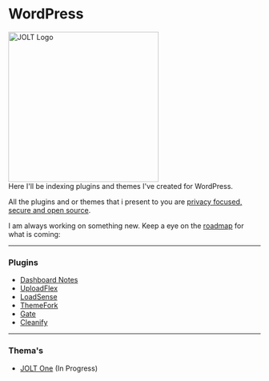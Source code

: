 # WordPress

<img src="https://github.com/user-attachments/assets/b2dae062-8ed6-41d5-b57f-264705f01d84" alt="JOLT Logo" width="300" >
<br>
Here I'll be indexing plugins and themes I've created for WordPress.<br>

All the plugins and or themes that i present to you are [privacy focused, secure and open source](https://github.com/johnoltmans/WordPress/blob/main/SECURITY.md).

I am always working on something new. Keep a eye on the [roadmap](https://github.com/users/johnoltmans/projects/9/views/1?layout=board "roadmap") for what is coming:

---

### Plugins

- [Dashboard Notes](https://github.com/johnoltmans/JOLT-Dashboard-Notes)
- [UploadFlex](https://github.com/johnoltmans/JOLT-UploadFlex/tree/main)
- [LoadSense](https://github.com/johnoltmans/JOLT-LoadSense)
- [ThemeFork](https://github.com/johnoltmans/JOLT-ThemeFork)
- [Gate](https://github.com/johnoltmans/JOLT-Gate)
- [Cleanify](https://github.com/johnoltmans/JOLT-Cleanify)

---

### Thema's

- [JOLT One](https://github.com/johnoltmans/JOLT-One) (In Progress)
